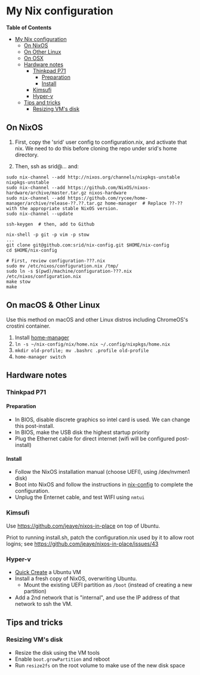 # My Nix configuration

<!-- markdown-toc start - Don't edit this section. Run M-x markdown-toc-refresh-toc -->
**Table of Contents**

- [My Nix configuration](#my-nix-configuration)
    - [On NixOS](#on-nixos)
    - [On Other Linux](#on-other-linux)
    - [On OSX](#on-osx)
    - [Hardware notes](#hardware-notes)
        - [Thinkpad P71](#thinkpad-p71)
            - [Preparation](#preparation)
            - [Install](#install)
        - [Kimsufi](#kimsufi)
        - [Hyper-v](#hyper-v)
    - [Tips and tricks](#tips-and-tricks)
        - [Resizing VM's disk](#resizing-vms-disk)

<!-- markdown-toc end -->

## On NixOS

1. First, copy the 'srid' user config to configuration.nix, and activate that nix. We need to do 
   this before cloning the repo under srid's home directory. 

1. Then, ssh as srid@... and:

```
sudo nix-channel --add http://nixos.org/channels/nixpkgs-unstable nixpkgs-unstable
sudo nix-channel --add https://github.com/NixOS/nixos-hardware/archive/master.tar.gz nixos-hardware
sudo nix-channel --add https://github.com/rycee/home-manager/archive/release-??.??.tar.gz home-manager  # Replace ??-?? with the appropriate stable NixOS version.
sudo nix-channel --update

ssh-keygen  # then, add to Github

nix-shell -p git -p vim -p stow
...
git clone git@github.com:srid/nix-config.git $HOME/nix-config
cd $HOME/nix-config 

# First, review configuration-???.nix
sudo mv /etc/nixos/configuration.nix /tmp/
sudo ln -s $(pwd)/machine/configuration-???.nix /etc/nixos/configuration.nix
make stow
make
```

## On macOS & Other Linux

Use this method on macOS and other Linux distros including ChromeOS's crostini container.

1. Install [home-manager](https://github.com/rycee/home-manager)
1. `ln -s ~/nix-config/nix/home.nix ~/.config/nixpkgs/home.nix`
1. `mkdir old-profile; mv .bashrc .profile old-profile`
1. `home-manager switch`

## Hardware notes

### Thinkpad P71

#### Preparation
- In BIOS, disable discrete graphics so intel card is used. We can change this post-install.
- In BIOS, make the USB disk the highest startup priority
- Plug the Ethernet cable for direct internet (wifi will be configured post-install)

#### Install
- Follow the NixOS installation manual (choose UEFI), using /dev/nvmen1 disk)
- Boot into NixOS and follow the instructions in [nix-config](https://github.com/srid/nix-config) to complete the configuration.
- Unplug the Enternet cable, and test WIFI using `nmtui`

### Kimsufi

Use https://github.com/jeaye/nixos-in-place on top of Ubuntu.

Priot to running install.sh, patch the configuration.nix used by it to allow root logins; see https://github.com/jeaye/nixos-in-place/issues/43

### Hyper-v

- [Quick Create](https://blogs.windows.com/buildingapps/2018/09/17/run-ubuntu-virtual-machines-made-even-easier-with-hyper-v-quick-create/) a Ubuntu VM
- Install a fresh copy of NixOS, overwriting Ubuntu.
  - Mount the existing UEFI partition as `/boot` (instead of creating a new partition)
- Add a 2nd network that is "internal", and use the IP address of that network to ssh the VM.

## Tips and tricks

### Resizing VM's disk

- Resize the disk using the VM tools
- Enable `boot.growPartition` and reboot
- Run `resize2fs` on the root volume to make use of the new disk space
